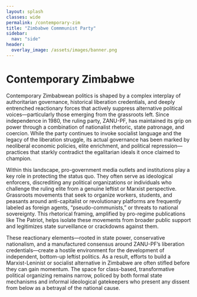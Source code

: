 ```yaml
---
layout: splash
classes: wide
permalink: /contemporary-zim
title: "Zimbabwe Commmunist Party"
sidebar:
  nav: "side"
header:   
  overlay_image: /assets/images/banner.png  
---
```


# Contemporary Zimbabwe

Contemporary Zimbabwean politics is shaped by a complex interplay of authoritarian governance, historical liberation credentials, and deeply entrenched reactionary forces that actively suppress alternative political voices—particularly those emerging from the grassroots left. Since independence in 1980, the ruling party, ZANU-PF, has maintained its grip on power through a combination of nationalist rhetoric, state patronage, and coercion. While the party continues to invoke socialist language and the legacy of the liberation struggle, its actual governance has been marked by neoliberal economic policies, elite enrichment, and political repression—practices that starkly contradict the egalitarian ideals it once claimed to champion.

Within this landscape, pro-government media outlets and institutions play a key role in protecting the status quo. They often serve as ideological enforcers, discrediting any political organizations or individuals who challenge the ruling elite from a genuine leftist or Marxist perspective. Grassroots movements that seek to organize workers, students, and peasants around anti-capitalist or revolutionary platforms are frequently labeled as foreign agents, “pseudo-communists,” or threats to national sovereignty. This rhetorical framing, amplified by pro-regime publications like The Patriot, helps isolate these movements from broader public support and legitimizes state surveillance or crackdowns against them.

These reactionary elements—rooted in state power, conservative nationalism, and a manufactured consensus around ZANU-PF’s liberation credentials—create a hostile environment for the development of independent, bottom-up leftist politics. As a result, efforts to build a Marxist-Leninist or socialist alternative in Zimbabwe are often stifled before they can gain momentum. The space for class-based, transformative political organizing remains narrow, policed by both formal state mechanisms and informal ideological gatekeepers who present any dissent from below as a betrayal of the national cause.
